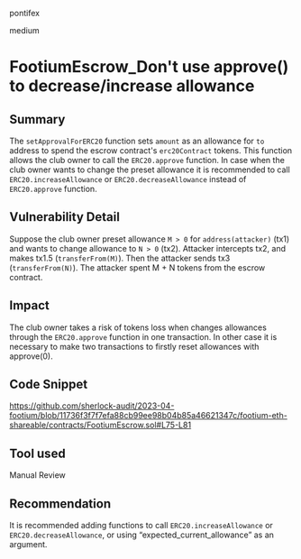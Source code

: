 pontifex

medium

# FootiumEscrow_Don't use approve() to decrease/increase allowance

## Summary

The `setApprovalForERC20` function sets `amount` as an allowance for `to` address to spend the escrow contract's `erc20Contract` tokens. This function allows the club owner to call the `ERC20.approve` function. In case when the club owner wants to change the preset allowance it is recommended to call `ERC20.increaseAllowance` or `ERC20.decreaseAllowance` instead of `ERC20.approve` function.

## Vulnerability Detail

Suppose the club owner preset allowance `M > 0` for `address(attacker)` (tx1) and wants to change allowance to `N > 0` (tx2). Attacker intercepts  tx2, and makes tx1.5 (`transferFrom(M)`). Then the attacker sends tx3 (`transferFrom(N)`). The attacker spent M + N tokens from the escrow contract.

## Impact

The club owner takes a risk of tokens loss when changes allowances through the `ERC20.approve` function in one transaction. In other case it is necessary to make two transactions to firstly reset allowances with approve(0).

## Code Snippet

https://github.com/sherlock-audit/2023-04-footium/blob/11736f3f7f7efa88cb99ee98b04b85a46621347c/footium-eth-shareable/contracts/FootiumEscrow.sol#L75-L81

## Tool used

Manual Review

## Recommendation

It is recommended adding functions to call `ERC20.increaseAllowance` or `ERC20.decreaseAllowance`, or using “expected_current_allowance” as an argument.